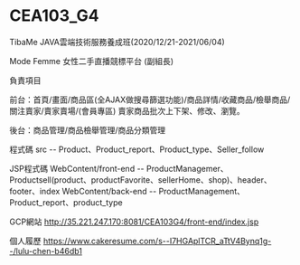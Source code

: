 # CEA103_G4
TibaMe JAVA雲端技術服務養成班(2020/12/21-2021/06/04) 

Mode Femme 女性二手直播競標平台 (副組長)

負責項目

前台：首頁/畫面/商品區(全AJAX做搜尋篩選功能)/商品詳情/收藏商品/檢舉商品/關注賣家/賣家賣場/(會員專區) 賣家商品批次上下架、修改、瀏覽。

後台：商品管理/商品檢舉管理/商品分類管理

程式碼
src -- Product、Product_report、Product_type、Seller_follow

JSP程式碼
WebContent/front-end -- ProductManagemer、Productsell(product、productFavorite、sellerHome、shop)、header、footer、index
WebContent/back-end -- ProductManagement、Product_report、product_type

GCP網站
http://35.221.247.170:8081/CEA103G4/front-end/index.jsp

個人履歷
https://www.cakeresume.com/s--I7HGAplTCR_aTtV4Bynq1g--/lulu-chen-b46db1
